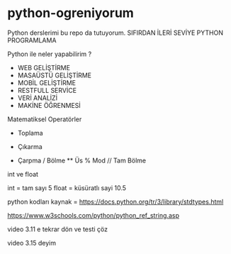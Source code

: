 # python-ogreniyorum
Python derslerimi bu repo da tutuyorum.
SIFIRDAN İLERİ SEVİYE PYTHON PROGRAMLAMA


Python ile neler yapabilirim ?

- WEB GELİŞTİRME
- MASAÜSTÜ GELİŞTİRME
- MOBİL GELİŞTİRME
- RESTFULL SERVİCE
- VERİ ANALİZİ
- MAKİNE ÖĞRENMESİ


Matematiksel Operatörler

+  Toplama
-  Çıkarma
*  Çarpma
/  Bölme
** Üs
%  Mod
// Tam Bölme


int ve float   

int     = tam sayı          5
float   =  küsüratlı sayi  10.5





python kodları kaynak = https://docs.python.org/tr/3/library/stdtypes.html

https://www.w3schools.com/python/python_ref_string.asp





video 3.11 e tekrar dön ve testi çöz 

video 3.15 deyim



